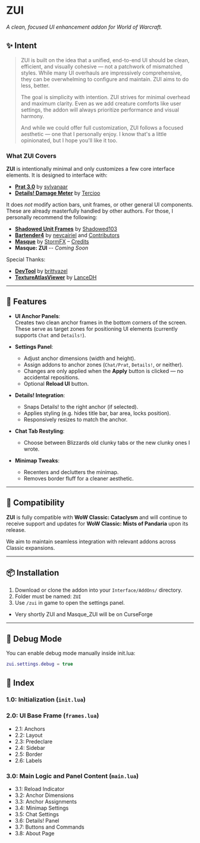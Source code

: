 # ZUI

_A clean, focused UI enhancement addon for World of Warcraft._

## ✨ Intent

> ZUI is built on the idea that a unified, end-to-end UI should be clean, efficient, and visually cohesive — not a patchwork of mismatched styles. While many UI overhauls are impressively comprehensive, they can be overwhelming to configure and maintain. ZUI aims to do less, better.
> 
> The goal is simplicity with intention. ZUI strives for minimal overhead and maximum clarity. Even as we add creature comforts like user settings, the addon will always prioritize performance and visual harmony.
> 
> And while we could offer full customization, ZUI follows a focused aesthetic — one that I personally enjoy. I know that's a little opinionated, but I hope you'll like it too.



### What ZUI Covers

**ZUI** is intentionally minimal and only customizes a few core interface elements. It is designed to interface with:

  - [****Prat 3.0****](https://www.curseforge.com/wow/addons/prat-3-0) by [sylvanaar](https://github.com/sylvanaar)
  - [****Details! Damage Meter****](https://www.curseforge.com/wow/addons/details) by [Tercioo](https://github.com/Tercioo)

It does *not* modify action bars, unit frames, or other general UI components. These are already masterfully handled by other authors. For those, I personally recommend the following:

* [**Shadowed Unit Frames**](https://www.curseforge.com/wow/addons/shadowed-unit-frames) by [Shadowed103](https://github.com/Shadowed)
* [**Bartender4**](https://www.curseforge.com/wow/addons/bartender4) by [nevcairiel](https://github.com/Nevcairiel) and [Contributors](https://github.com/Nevcairiel/Bartender4/graphs/contributors)
* [**Masque**](https://www.curseforge.com/wow/addons/masque) by [StormFX](https://github.com/SFX-WoW) – [Credits](https://github.com/SFX-WoW/Masque?tab=readme-ov-file#Top)
* **Masque: ZUI** -- *Coming Soon*


Special Thanks:
  - [****DevTool****](https://www.curseforge.com/wow/addons/devtool) by [brittyazel](https://github.com/brittyazel)
  - [****TextureAtlasViewer****](https://www.curseforge.com/wow/addons/textureatlasviewer) by [LanceDH](https://github.com/LanceDH)

---
## 🔧 Features

- **UI Anchor Panels**:  
  Creates two clean anchor frames in the bottom corners of the screen. These serve as target zones for positioning UI elements (currently supports `Chat` and `Details!`).

- **Settings Panel**:
  - Adjust anchor dimensions (width and height).
  - Assign addons to anchor zones (`Chat/Prat`, `Details!`, or neither).
  - Changes are only applied when the **Apply** button is clicked — no accidental repositions.
  - Optional **Reload UI** button.

- **Details! Integration**:
  - Snaps Details! to the right anchor (if selected).
  - Applies styling (e.g. hides title bar, bar area, locks position).
  - Responsively resizes to match the anchor.

- **Chat Tab Restyling**:
  - Choose between Blizzards old clunky tabs or the new clunky ones I wrote.

- **Minimap Tweaks**:
  - Recenters and declutters the minimap.
  - Removes border fluff for a cleaner aesthetic.

---

## 🧩 Compatibility

**ZUI** is fully compatible with **WoW Classic: Cataclysm** and will continue to receive support and updates for **WoW Classic: Mists of Pandaria** upon its release.

We aim to maintain seamless integration with relevant addons across Classic expansions.

---

## 📦 Installation

1. Download or clone the addon into your `Interface/AddOns/` directory.
2. Folder must be named: `ZUI`
3. Use `/zui` in game to open the settings panel.

- Very shortly ZUI and Masque_ZUI will be on CurseForge

---

## 🐛 Debug Mode

You can enable debug mode manually inside init.lua:

```lua
zui.settings.debug = true
 ```
 
## 📁 Index

### 1.0: Initialization (`init.lua`)

### 2.0: UI Base Frame (`frames.lua`)
- 2.1: Anchors  
- 2.2: Layout  
- 2.3: Predeclare  
- 2.4: Sidebar  
- 2.5: Border  
- 2.6: Labels  

### 3.0: Main Logic and Panel Content (`main.lua`)
- 3.1: Reload Indicator  
- 3.2: Anchor Dimensions  
- 3.3: Anchor Assignments  
- 3.4: Minimap Settings  
- 3.5: Chat Settings  
- 3.6: Details! Panel  
- 3.7: Buttons and Commands  
- 3.8: About Page
